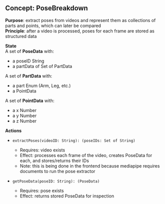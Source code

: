 ## Concept: PoseBreakdown  
**Purpose**: extract poses from videos and represent them as collections of parts and points, which can later be compared  
**Principle**: after a video is processed, poses for each frame are stored as structured data  

**State**  
A set of **PoseData** with:  
- a poseID String  
- a partData of Set of PartData  

A set of **PartData** with:  
- a part Enum (Arm, Leg, etc.)  
- a PointData

A set of **PointData** with:  
- a x Number  
- a y Number  
- a z Number  

**Actions**  
- `extractPoses(videoID: String): (poseIDs: Set of String)`  
  - Requires: video exists  
  - Effect: processes each frame of the video, creates PoseData for each, and stores/returns their IDs  
  - Note: this is being done in the frontend because mediapipe requires documents to run the pose extractor

- `getPoseData(poseID: String): (PoseData)`  
  - Requires: pose exists  
  - Effect: returns stored PoseData for inspection  
